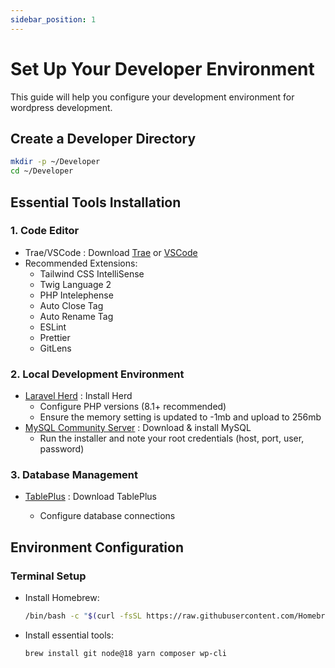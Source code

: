 ```yaml
---
sidebar_position: 1
---
```


# Set Up Your Developer Environment

This guide will help you configure your development environment for wordpress development.

## Create a Developer Directory

```bash
mkdir -p ~/Developer
cd ~/Developer
```

## Essential Tools Installation

### 1. Code Editor

- Trae/VSCode : Download [Trae](https://www.trae.ai/home) or [VSCode](https://code.visualstudio.com/)
- Recommended Extensions:
  - Tailwind CSS IntelliSense
  - Twig Language 2
  - PHP Intelephense
  - Auto Close Tag
  - Auto Rename Tag
  - ESLint
  - Prettier
  - GitLens

### 2. Local Development Environment

- [Laravel Herd](https://herd.laravel.com/) : Install Herd
  - Configure PHP versions (8.1+ recommended)
  - Ensure the memory setting is updated to -1mb and upload to 256mb
- [MySQL Community Server](https://dev.mysql.com/downloads/mysql/) : Download & install MySQL  
  - Run the installer and note your root credentials (host, port, user, password)  

### 3. Database Management

- [TablePlus](https://tableplus.com/) : Download TablePlus

  - Configure database connections

## Environment Configuration

### Terminal Setup
- Install Homebrew:

  ```bash
  /bin/bash -c "$(curl -fsSL https://raw.githubusercontent.com/Homebrew/install/HEAD/install.sh)"
  ```

- Install essential tools:

  ```bash
  brew install git node@18 yarn composer wp-cli
  ```
